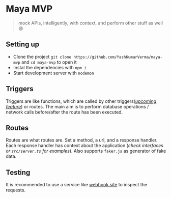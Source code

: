 # Maya MVP

> mock APIs, intelligently, with context, and perform other stuff as well :smile:

## Setting up
- Clone the project `git clone https://github.com/YashKumarVerma/maya-mvp` and `cd maya-mvp` to open it
- Instal the dependencies with `npm i`
- Start development server with `nodemon`

## Triggers
Triggers are like functions, which are called by other triggers([*upcoming feature*](https://github.com/YashKumarVerma/maya-mvp/issues/16)) or routes. The main aim is to perform database operations / network calls before/after the route has been executed.

## Routes
Routes are what routes are. Set a method, a url, and a response handler. Each response handler has context about the application (*check interfaces or `src/server.ts` for examples*). Also supports `faker.js` as generator of fake data. 

## Testing
It is recommended to use a service like [webhook.site](https://webhook.site/) to inspect the requests.